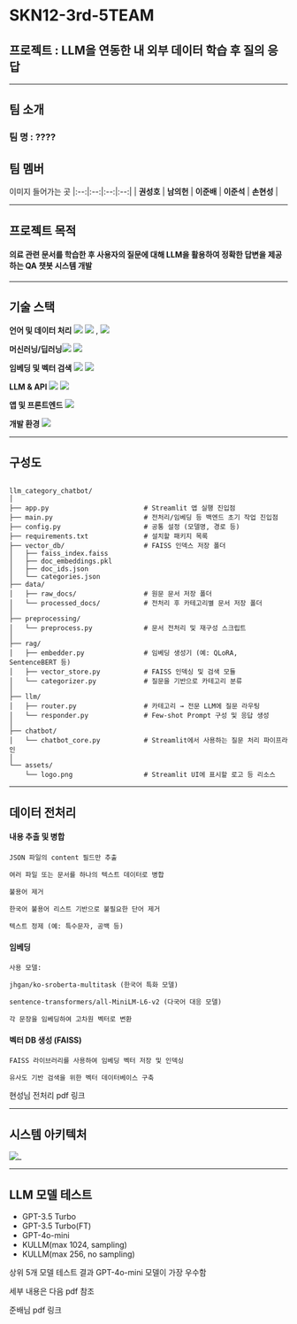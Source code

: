 # SKN12-3rd-5TEAM
## 프로젝트 : LLM을 연동한 내 외부 데이터 학습 후 질의 응답

---
## 팀 소개
### 팀 명 : ????
## 팀 멤버

이미지 들어가는 곳
|:--:|:--:|:--:|:--:|
| **권성호** | **남의헌** | **이준배** | **이준석** | **손현성** |


---
## 프로젝트 목적

#### 의료 관련 문서를 학습한 후 사용자의 질문에 대해 LLM을 활용하여 정확한 답변을 제공하는 QA 챗봇 시스템 개발

---
## 기술 스택

**언어 및 데이터 처리** <img src="https://img.shields.io/badge/Python-3776AB?style=for-the-badge&logo=python&logoColor=white"/> <img src="https://img.shields.io/badge/Pandas-150458?style=for-the-badge&logo=pandas&logoColor=white"/> , <img src="https://img.shields.io/badge/Json-000000?style=for-the-badge&logo=json&logoColor=white"/>

**머신러닝/딥러닝**<img src="https://img.shields.io/badge/PyTorch-EE4C2C?style=for-the-badge&logo=pytorch&logoColor=white"/> <img src="https://img.shields.io/badge/Hugging Face-FFD21E?style=for-the-badge&logo=huggingface&logoColor=white"/>

**임베딩 및 벡터 검색** <img src="https://img.shields.io/badge/LangChain-1C3C3C?style=for-the-badge&logo=langchain&logoColor=white"/> <img src="https://img.shields.io/badge/FAISS-84BC34?style=for-the-badge&logo=faiss&logoColor=white"/>

**LLM & API** <img src="https://img.shields.io/badge/OpenAI-412991?style=for-the-badge&logo=openai&logoColor=white"/> <img src="https://img.shields.io/badge/Hugging Face Inference API-FFD21E?style=for-the-badge&logo=hfa&logoColor=white"/>

**앱 및 프론트엔드** <img src="https://img.shields.io/badge/Streamlit-FF4B4B?style=for-the-badge&logo=streamlit&logoColor=white"/>

**개발 환경** <img src="https://img.shields.io/badge/Jupyter-F37626?style=for-the-badge&logo=jupyter&logoColor=white"/>

---

## 구성도

<pre><code>
llm_category_chatbot/
│
├── app.py                        # Streamlit 앱 실행 진입점
├── main.py                       # 전처리/임베딩 등 백엔드 초기 작업 진입점
├── config.py                     # 공통 설정 (모델명, 경로 등)
├── requirements.txt              # 설치할 패키지 목록
├── vector_db/                    # FAISS 인덱스 저장 폴더
│   ├── faiss_index.faiss
│   ├── doc_embeddings.pkl
│   ├── doc_ids.json
│   └── categories.json
├── data/
│   ├── raw_docs/                 # 원문 문서 저장 폴더
│   └── processed_docs/           # 전처리 후 카테고리별 문서 저장 폴더
│
├── preprocessing/
│   └── preprocess.py             # 문서 전처리 및 재구성 스크립트
│
├── rag/
│   ├── embedder.py               # 임베딩 생성기 (예: QLoRA, SentenceBERT 등)
│   ├── vector_store.py           # FAISS 인덱싱 및 검색 모듈
│   └── categorizer.py            # 질문을 기반으로 카테고리 분류
│
├── llm/
│   ├── router.py                 # 카테고리 → 전문 LLM에 질문 라우팅
│   └── responder.py              # Few-shot Prompt 구성 및 응답 생성
│
├── chatbot/
│   └── chatbot_core.py           # Streamlit에서 사용하는 질문 처리 파이프라인
│
└── assets/
    └── logo.png                  # Streamlit UI에 표시할 로고 등 리소스
</code></pre>

---
## 데이터 전처리

#### 내용 추출 및 병합

    JSON 파일의 content 필드만 추출

    여러 파일 또는 문서를 하나의 텍스트 데이터로 병합

    불용어 제거

    한국어 불용어 리스트 기반으로 불필요한 단어 제거

    텍스트 정제 (예: 특수문자, 공백 등)

#### 임베딩
    사용 모델:

    jhgan/ko-sroberta-multitask (한국어 특화 모델)

    sentence-transformers/all-MiniLM-L6-v2 (다국어 대응 모델)

    각 문장을 임베딩하여 고차원 벡터로 변환

#### 벡터 DB 생성 (FAISS)
    FAISS 라이브러리를 사용하여 임베딩 벡터 저장 및 인덱싱

    유사도 기반 검색을 위한 벡터 데이터베이스 구축

현성님 전처리 pdf 링크

---
## 시스템 아키텍처

![_](https://cdn.discordapp.com/attachments/1346621776909570109/1378963876887920761/1.png?ex=683e83b0&is=683d3230&hm=2e18d608a69697dbb5f690ae05a75da85ca6e756ec91f5d8afb4a2dd474a2aba&)

---
## LLM 모델 테스트

- GPT-3.5 Turbo
- GPT-3.5 Turbo(FT)
- GPT-4o-mini
- KULLM(max 1024, sampling)
- KULLM(max 256, no sampling)

상위 5개 모델 테스트 결과 GPT-4o-mini 모델이 가장 우수함

세부 내용은 다음 pdf 참조

준배님 pdf 링크
